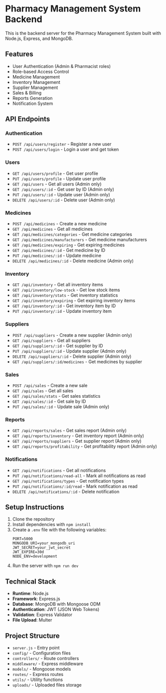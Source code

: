 # Pharmacy Management System Backend

This is the backend server for the Pharmacy Management System built with Node.js, Express, and MongoDB.

## Features

- User Authentication (Admin & Pharmacist roles)
- Role-based Access Control
- Medicine Management
- Inventory Management
- Supplier Management
- Sales & Billing
- Reports Generation
- Notification System

## API Endpoints

### Authentication

- `POST /api/users/register` - Register a new user
- `POST /api/users/login` - Login a user and get token

### Users

- `GET /api/users/profile` - Get user profile
- `PUT /api/users/profile` - Update user profile
- `GET /api/users` - Get all users (Admin only)
- `GET /api/users/:id` - Get user by ID (Admin only)
- `PUT /api/users/:id` - Update user (Admin only)
- `DELETE /api/users/:id` - Delete user (Admin only)

### Medicines

- `POST /api/medicines` - Create a new medicine
- `GET /api/medicines` - Get all medicines
- `GET /api/medicines/categories` - Get medicine categories
- `GET /api/medicines/manufacturers` - Get medicine manufacturers
- `GET /api/medicines/expiring` - Get expiring medicines
- `GET /api/medicines/:id` - Get medicine by ID
- `PUT /api/medicines/:id` - Update medicine
- `DELETE /api/medicines/:id` - Delete medicine (Admin only)

### Inventory

- `GET /api/inventory` - Get all inventory items
- `GET /api/inventory/low-stock` - Get low stock items
- `GET /api/inventory/stats` - Get inventory statistics
- `GET /api/inventory/expiring` - Get expiring inventory items
- `GET /api/inventory/:id` - Get inventory item by ID
- `PUT /api/inventory/:id` - Update inventory item

### Suppliers

- `POST /api/suppliers` - Create a new supplier (Admin only)
- `GET /api/suppliers` - Get all suppliers
- `GET /api/suppliers/:id` - Get supplier by ID
- `PUT /api/suppliers/:id` - Update supplier (Admin only)
- `DELETE /api/suppliers/:id` - Delete supplier (Admin only)
- `GET /api/suppliers/:id/medicines` - Get medicines by supplier

### Sales

- `POST /api/sales` - Create a new sale
- `GET /api/sales` - Get all sales
- `GET /api/sales/stats` - Get sales statistics
- `GET /api/sales/:id` - Get sale by ID
- `PUT /api/sales/:id` - Update sale (Admin only)

### Reports

- `GET /api/reports/sales` - Get sales report (Admin only)
- `GET /api/reports/inventory` - Get inventory report (Admin only)
- `GET /api/reports/suppliers` - Get supplier report (Admin only)
- `GET /api/reports/profitability` - Get profitability report (Admin only)

### Notifications

- `GET /api/notifications` - Get all notifications
- `PUT /api/notifications/read-all` - Mark all notifications as read
- `GET /api/notifications/types` - Get notification types
- `PUT /api/notifications/:id/read` - Mark notification as read
- `DELETE /api/notifications/:id` - Delete notification

## Setup Instructions

1. Clone the repository
2. Install dependencies with `npm install`
3. Create a `.env` file with the following variables:
   ```
   PORT=5000
   MONGODB_URI=your_mongodb_uri
   JWT_SECRET=your_jwt_secret
   JWT_EXPIRE=30d
   NODE_ENV=development
   ```
4. Run the server with `npm run dev`

## Technical Stack

- **Runtime**: Node.js
- **Framework**: Express.js
- **Database**: MongoDB with Mongoose ODM
- **Authentication**: JWT (JSON Web Tokens)
- **Validation**: Express Validator
- **File Upload**: Multer

## Project Structure

- `server.js` - Entry point
- `config/` - Configuration files
- `controllers/` - Route controllers
- `middleware/` - Express middleware
- `models/` - Mongoose models
- `routes/` - Express routes
- `utils/` - Utility functions
- `uploads/` - Uploaded files storage